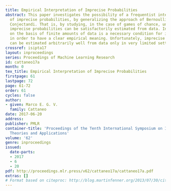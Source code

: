 ```yaml
---
title: Empirical Interpretation of Imprecise Probabilities
abstract: This paper investigates the possibility of a frequentist interpretation
  of imprecise probabilities, by generalizing the approach of Bernoulli’s Ars
  Conjectandi. That is, by studying, in the case of games of chance, under which assumptions
  imprecise probabilities can be satisfactorily estimated from data. In fact, estimability
  on the basis of finite amounts of data is a necessary condition for imprecise probabilities
  in order to have a clear empirical meaning. Unfortunately, imprecise probabilities
  can be estimated arbitrarily well from data only in very limited settings.
crossref: isipta17
layout: inproceedings
series: Proceedings of Machine Learning Research
id: cattaneo17a
month: 0
tex_title: Empirical Interpretation of Imprecise Probabilities
firstpage: 61
lastpage: 72
page: 61-72
order: 61
cycles: false
author:
- given: Marco E. G. V.
  family: Cattaneo
date: 2017-06-20
address: 
publisher: PMLR
container-title: 'Proceedings of the Tenth International Symposium on Imprecise Probability:
  Theories and Applications'
volume: '62'
genre: inproceedings
issued:
  date-parts:
  - 2017
  - 6
  - 20
pdf: http://proceedings.mlr.press/v62/cattaneo17a/cattaneo17a.pdf
extras: []
# Format based on citeproc: http://blog.martinfenner.org/2013/07/30/citeproc-yaml-for-bibliographies/
---
```


